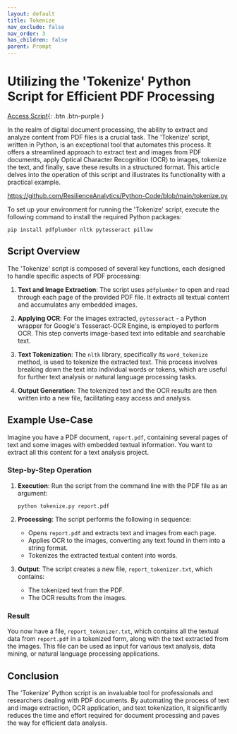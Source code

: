 ```yaml
---
layout: default
title: Tokenize
nav_exclude: false
nav_order: 3
has_children: false
parent: Prompt
---
```


# Utilizing the 'Tokenize' Python Script for Efficient PDF Processing

[Access Script](https://github.com/ResilienceAnalytics/Python-Code/blob/main/tokenize.py
){: .btn .btn-purple }


In the realm of digital document processing, the ability to extract and analyze content from PDF files is a crucial task. The 'Tokenize' script, written in Python, is an exceptional tool that automates this process. It offers a streamlined approach to extract text and images from PDF documents, apply Optical Character Recognition (OCR) to images, tokenize the text, and finally, save these results in a structured format. This article delves into the operation of this script and illustrates its functionality with a practical example.

https://github.com/ResilienceAnalytics/Python-Code/blob/main/tokenize.py

To set up your environment for running the 'Tokenize' script, execute the following command to install the required Python packages: 

`pip install pdfplumber nltk pytesseract pillow`

## Script Overview

The 'Tokenize' script is composed of several key functions, each designed to handle specific aspects of PDF processing:

1. **Text and Image Extraction**: The script uses `pdfplumber` to open and read through each page of the provided PDF file. It extracts all textual content and accumulates any embedded images.

2. **Applying OCR**: For the images extracted, `pytesseract` - a Python wrapper for Google's Tesseract-OCR Engine, is employed to perform OCR. This step converts image-based text into editable and searchable text.

3. **Text Tokenization**: The `nltk` library, specifically its `word_tokenize` method, is used to tokenize the extracted text. This process involves breaking down the text into individual words or tokens, which are useful for further text analysis or natural language processing tasks.

4. **Output Generation**: The tokenized text and the OCR results are then written into a new file, facilitating easy access and analysis.

## Example Use-Case

Imagine you have a PDF document, `report.pdf`, containing several pages of text and some images with embedded textual information. You want to extract all this content for a text analysis project.

### Step-by-Step Operation

1. **Execution**: Run the script from the command line with the PDF file as an argument:
   ```shell
   python tokenize.py report.pdf
   ```
   
2. **Processing**: The script performs the following in sequence:
   - Opens `report.pdf` and extracts text and images from each page.
   - Applies OCR to the images, converting any text found in them into a string format.
   - Tokenizes the extracted textual content into words.
   
3. **Output**: The script creates a new file, `report_tokenizer.txt`, which contains:
   - The tokenized text from the PDF.
   - The OCR results from the images.

### Result

You now have a file, `report_tokenizer.txt`, which contains all the textual data from `report.pdf` in a tokenized form, along with the text extracted from the images. This file can be used as input for various text analysis, data mining, or natural language processing applications.

## Conclusion

The 'Tokenize' Python script is an invaluable tool for professionals and researchers dealing with PDF documents. By automating the process of text and image extraction, OCR application, and text tokenization, it significantly reduces the time and effort required for document processing and paves the way for efficient data analysis.
